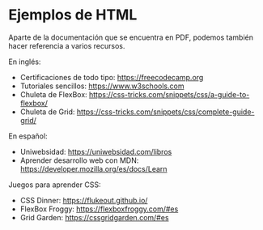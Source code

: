 Ejemplos de HTML
=

Aparte de la documentación que se encuentra en PDF, podemos también hacer referencia a varios recursos.

En inglés:

* Certificaciones de todo tipo: https://freecodecamp.org
* Tutoriales sencillos: https://www.w3schools.com
* Chuleta de FlexBox: https://css-tricks.com/snippets/css/a-guide-to-flexbox/
* Chuleta de Grid: https://css-tricks.com/snippets/css/complete-guide-grid/

En español:

* Uniwebsidad: https://uniwebsidad.com/libros
* Aprender desarrollo web con MDN: https://developer.mozilla.org/es/docs/Learn

Juegos para aprender CSS:

* CSS Dinner: https://flukeout.github.io/
* FlexBox Froggy: https://flexboxfroggy.com/#es
* Grid Garden: https://cssgridgarden.com/#es